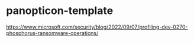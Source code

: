 # panopticon-template

https://www.microsoft.com/security/blog/2022/09/07/profiling-dev-0270-phosphorus-ransomware-operations/
